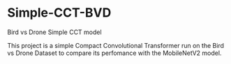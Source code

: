 # Simple-CCT-BVD
Bird vs Drone Simple CCT model

This project is a simple Compact Convolutional Transformer run on the Bird vs Drone Dataset to compare its perfomance with the MobileNetV2 model.
